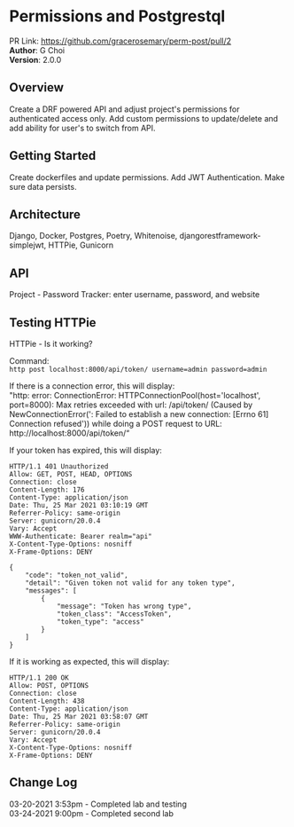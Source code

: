 # Permissions and Postgrestql

PR Link: https://github.com/gracerosemary/perm-post/pull/2  
**Author**: G Choi   
**Version**: 2.0.0   

## Overview
Create a DRF powered API and adjust project's permissions for authenticated access only. Add custom permissions to update/delete and add ability for user's to switch from API.  

## Getting Started
Create dockerfiles and update permissions. Add JWT Authentication. Make sure data persists.  

## Architecture
Django, Docker, Postgres, Poetry, Whitenoise, djangorestframework-simplejwt, HTTPie, Gunicorn   

## API
Project - Password Tracker: enter username, password, and website   

## Testing HTTPie
HTTPie - Is it working?

Command:  
`http post localhost:8000/api/token/ username=admin password=admin`

If there is a connection error, this will display:  
"http: error: ConnectionError: HTTPConnectionPool(host='localhost', port=8000): Max retries exceeded with url: /api/token/ (Caused by NewConnectionError(': Failed to establish a new connection: [Errno 61] Connection refused')) while doing a POST request to URL: http://localhost:8000/api/token/“  

If your token has expired, this will display:  
```
HTTP/1.1 401 Unauthorized  
Allow: GET, POST, HEAD, OPTIONS  
Connection: close  
Content-Length: 176 
Content-Type: application/json  
Date: Thu, 25 Mar 2021 03:10:19 GMT  
Referrer-Policy: same-origin  
Server: gunicorn/20.0.4  
Vary: Accept  
WWW-Authenticate: Bearer realm="api"  
X-Content-Type-Options: nosniff  
X-Frame-Options: DENY  
```
```
{
    "code": "token_not_valid",
    "detail": "Given token not valid for any token type",
    "messages": [
        {
            "message": "Token has wrong type",
            "token_class": "AccessToken",
            "token_type": "access"
        }
    ]
}
```

If it is working as expected, this will display:
```
HTTP/1.1 200 OK  
Allow: POST, OPTIONS  
Connection: close  
Content-Length: 438  
Content-Type: application/json  
Date: Thu, 25 Mar 2021 03:58:07 GMT  
Referrer-Policy: same-origin  
Server: gunicorn/20.0.4  
Vary: Accept  
X-Content-Type-Options: nosniff  
X-Frame-Options: DENY  
```

## Change Log
03-20-2021 3:53pm - Completed lab and testing  
03-24-2021 9:00pm - Completed second lab